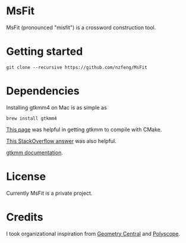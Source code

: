 # MsFit
MsFit (pronounced "misfit") is a crossword construction tool.

# Getting started
```
git clone --recursive https://github.com/nzfeng/MsFit
```

# Dependencies
Installing gtkmm4 on Mac is as simple as
```
brew install gtkmm4
```
[This page](https://wiki.gnome.org/Projects/gtkmm/UsingCMake) was helpful in getting gtkmm to compile with CMake.

[This StackOverflow answer](https://stackoverflow.com/a/60942488) was also helpful.

[gtkmm documentation](https://developer-old.gnome.org/gtkmm-tutorial/stable/index.html.en).


# License
Currently MsFit is a private project.

# Credits
I took organizational inspiration from [Geometry Central](https://github.com/nmwsharp/geometry-central) and [Polyscope](https://github.com/nmwsharp/polyscope).